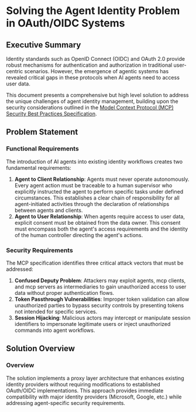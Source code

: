 # Solving the Agent Identity Problem in OAuth/OIDC Systems

## Executive Summary

Identity standards such as OpenID Connect (OIDC) and OAuth 2.0 provide robust mechanisms for
authentication and authorization in traditional user-centric scenarios. However, the emergence
of agentic systems has revealed critical gaps in these protocols when AI agents need to access
user data.

This document presents a comprehensive but high level solution to address the unique challenges of
agent identity management, building upon the security considerations outlined in the [Model
Context Protocol (MCP) Security Best Practices Specification](https://modelcontextprotocol.io/specification/2025-06-18/basic/security_best_practices).

## Problem Statement

### Functional Requirements

The introduction of AI agents into existing identity workflows creates two fundamental requirements:

1. **Agent to Client Relationship**: Agents must never operate autonomously. Every agent action
must be traceable to a human supervisor who explicitly instructed the agent to perform
specific tasks under defined circumstances. This establishes a clear chain of responsibility
for all agent-initiated activities through the declaration of relationships between agents
and clients.
2. **Agent to User Relationship**: When agents require access to user data, explicit consent
must be obtained from the data owner. This consent must encompass both the agent's access
requirements and the identity of the human controller directing the agent's actions.

### Security Requirements

The MCP specification identifies three critical attack vectors that must be addressed:

1. **Confused Deputy Problem**: Attackers may exploit agents, mcp clients, and mcp servers as
intermediaries to gain unauthorized access to user data without proper authentication flows.
2. **Token Passthrough Vulnerabilities**: Improper token validation can allow unauthorized
parties to bypass security controls by presenting tokens not intended for specific services.
3. **Session Hijacking**: Malicious actors may intercept or manipulate session identifiers to
impersonate legitimate users or inject unauthorized commands into agent workflows.

## Solution Overview

### Overview

The solution implements a proxy layer architecture that enhances existing identity providers
without requiring modifications to established OAuth/OIDC implementations. This approach
provides immediate compatibility with major identity providers (Microsoft, Google, etc.) while
addressing agent-specific security requirements.
